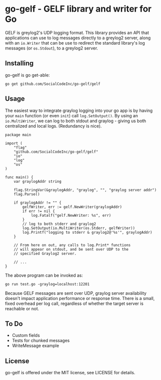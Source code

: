 go-gelf - GELF library and writer for Go
========================================

GELF is greylog2's UDP logging format.  This library provides an API
that applications can use to log messages directly to a greylog2
server, along with an `io.Writer` that can be use to redirect the
standard library's log messages (or `os.Stdout`), to a greylog2 server.

Installing
----------

go-gelf is go get-able:

	go get github.com/SocialCodeInc/go-gelf/gelf

Usage
-----

The easiest way to integrate graylog logging into your go app is by
having your `main` function (or even `init`) call `log.SetOutput()`.
By using an `io.MultiWriter`, we can log to both stdout and graylog -
giving us both centralized and local logs.  (Redundancy is nice).

	package main

	import (
		"flag"
		"github.com/SocialCodeInc/go-gelf/gelf"
		"io"
		"log"
		"os"
	)

	func main() {
		var graylogAddr string

		flag.StringVar(&graylogAddr, "graylog", "", "graylog server addr")
		flag.Parse()

		if graylogAddr != "" {
			gelfWriter, err := gelf.NewWriter(graylogAddr)
			if err != nil {
				log.Fatalf("gelf.NewWriter: %s", err)
			}
			// log to both stderr and graylog2
			log.SetOutput(io.MultiWriter(os.Stderr, gelfWriter))
			log.Printf("logging to stderr & graylog2@'%s'", graylogAddr)
		}

		// From here on out, any calls to log.Print* functions
		// will appear on stdout, and be sent over UDP to the
		// specified Graylog2 server.

		// ...
	}

The above program can be invoked as:

	go run test.go -graylog=localhost:12201

Because GELF messages are sent over UDP, graylog server availability
doesn't impact application performance or response time.  There is a
small, fixed overhead per log call, regardless of whether the target
server is reachable or not.

To Do
-----

- Custom fields
- Tests for chunked messages
- WriteMessage example

License
-------

go-gelf is offered under the MIT license, see LICENSE for details.

